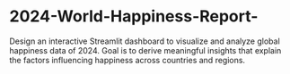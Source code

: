 # 2024-World-Happiness-Report-
Design an interactive Streamlit dashboard to visualize and analyze global happiness data of 2024. Goal is to derive meaningful insights that explain the factors influencing happiness across countries and regions.
